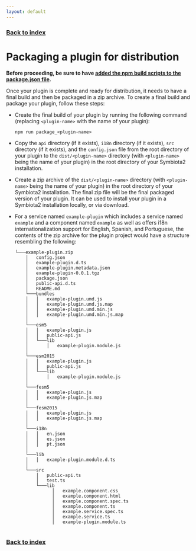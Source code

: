 ```yaml
---
layout: default
---
```


### [Back to index](./index.html)

# Packaging a plugin for distribution

**Before proceeding, be sure to have [added the npm build scripts to the package.json file](./add-npm-build-scripts.html).**

Once your plugin is complete and ready for distribution, it needs to have a final build and then be packaged in a zip archive.
To create a final build and package your plugin, follow these steps:
- Create the final build of your plugin by running the following command (replacing `<plugin-name>` with the name of your plugin):
    ```
    npm run package_<plugin-name>
    ```
- Copy the `api` directory (if it exists), `i18n` directory (if it exists), `src` directory (if it exists), and the `config.json` file from the root directory
  of your plugin to the `dist/<plugin-name>` directory (with `<plugin-name>` being the name of your plugin) in the root 
  directory of your Symbiota2 installation.
- Create a zip archive of the `dist/<plugin-name>` directory (with `<plugin-name>` being the name of your plugin) in the root 
  directory of your Symbiota2 installation. The final zip file will be the final packaged version of your plugin. It can be used
  to install your plugin in a Symbiota2 installation locally, or via download.
- For a service named `example-plugin` which includes a service named `example` and a component named `example` as well as 
  offers i18n internationalization support for English, Spanish, and Portuguese, the contents of the zip archive for the 
  plugin project would have a structure resembling the following:
    
    ```
    └───example-plugin.zip
        │   config.json
        │   example-plugin.d.ts
        │   example-plugin.metadata.json
        │   example-plugin-0.0.1.tgz
        │   package.json
        │   public-api.d.ts
        │   README.md
        └───bundles
        │   │   example-plugin.umd.js
        │   │   example-plugin.umd.js.map
        │   │   example-plugin.umd.min.js
        │   │   example-plugin.umd.min.js.map
        │
        └───esm5
        │   │   example-plugin.js
        │   │   public-api.js
        │   └───lib
        │       │   example-plugin.module.js
        │
        └───esm2015
        │   │   example-plugin.js
        │   │   public-api.js
        │   └───lib
        │       │   example-plugin.module.js
        │
        └───fesm5
        │   │   example-plugin.js
        │   │   example-plugin.js.map
        │
        └───fesm2015
        │   │   example-plugin.js
        │   │   example-plugin.js.map
        │
        └───i18n
        │   │   en.json
        │   │   es.json
        │   │   pt.json
        │
        └───lib
        │   │   example-plugin.module.d.ts
        │      
        └───src
            │   public-api.ts
            │   test.ts
            └───lib
                  │   example.component.css
                  │   example.component.html
                  │   example.component.spec.ts
                  │   example.component.ts
                  │   example.service.spec.ts
                  │   example.service.ts
                  │   example-plugin.module.ts
        
    
    ```
    
### [Back to index](./index.html)
